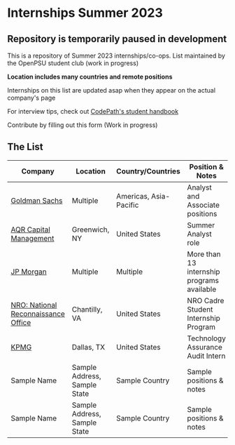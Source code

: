 # Internships Summer 2023

## Repository is temporarily paused in development

This is a repository of Summer 2023 internships/co-ops. List maintained by the OpenPSU student club (work in progress)

**Location includes many countries and remote positions**

Internships on this list are updated asap when they appear on the actual company's page

For interview tips, check out [CodePath's student handbook](https://books.codepath.org/student-handbook/technical-interviewing/studying-for-tech-interviews)

Contribute by filling out this form (Work in progress)

## The List

| Company | Location | Country/Countries | Position & Notes | Sponsorship Restriction |
| ------------- | ------------- | ------------- | ------------- | ------------- |
| [Goldman Sachs](https://www.goldmansachs.com/careers/students/programs/index.html) | Multiple | Americas, Asia-Pacific | Analyst and Associate positions |  |
| [AQR Capital Management](https://careers.aqr.com/jobs/university-open-positions/greenwich-ct/2023-summer-internship-express-interest/2194349?gh_jid=2194349#/) | Greenwich, NY  | United States | Summer Analyst role  |  |
| [JP Morgan](https://careers.jpmorgan.com/in/en/students/programs?search=summer&tags=) | Multiple  | Multiple | More than 13 internship programs available |  |
| [NRO: National Reconnaissance Office](https://nro.applytojob.com/apply/3JDdLgnQ4F/Summer-2023-NRO-Cadre-Student-Internship-Program) | Chantilly, VA  | United States | NRO Cadre Student Internship Program  | U.S. Citizen Only, Clearance required |
| [KPMG](https://www.kpmgcampus.com/campus/JobDetail?jobId=85891&utm_medium=%22mcloud-jobads%22&utm_campaign=&utm_content=Technology%20Assurance%20Audit%20Intern%20%7C%20Dallas%20Summer%202023&utm_term=85891&utm_source=Indeed&srcCat=Internet&specSrc=Indeed) | Dallas, TX | United States | Technology Assurance Audit Intern | No sponsorship for international students |
| Sample Name | Sample Address, Sample State | Sample Country | Sample positions & notes | Restricted/{NONE} |
| Sample Name | Sample Address, Sample State | Sample Country | Sample positions & notes | Restricted/{NONE} |
